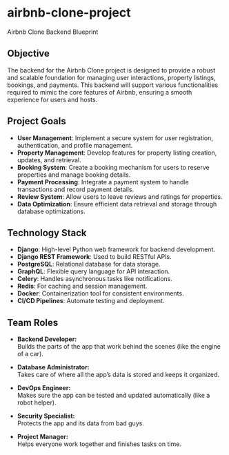# airbnb-clone-project
Airbnb Clone Backend Blueprint


##  Objective
The backend for the Airbnb Clone project is designed to provide a robust and scalable foundation for managing user interactions, property listings, bookings, and payments. This backend will support various functionalities required to mimic the core features of Airbnb, ensuring a smooth experience for users and hosts.

##  Project Goals
- **User Management**: Implement a secure system for user registration, authentication, and profile management.
- **Property Management**: Develop features for property listing creation, updates, and retrieval.
- **Booking System**: Create a booking mechanism for users to reserve properties and manage booking details.
- **Payment Processing**: Integrate a payment system to handle transactions and record payment details.
- **Review System**: Allow users to leave reviews and ratings for properties.
- **Data Optimization**: Ensure efficient data retrieval and storage through database optimizations.

##  Technology Stack
- **Django**: High-level Python web framework for backend development.
- **Django REST Framework**: Used to build RESTful APIs.
- **PostgreSQL**: Relational database for data storage.
- **GraphQL**: Flexible query language for API interaction.
- **Celery**: Handles asynchronous tasks like notifications.
- **Redis**: For caching and session management.
- **Docker**: Containerization tool for consistent environments.
- **CI/CD Pipelines**: Automate testing and deployment.

## Team Roles

- **Backend Developer:**  
  Builds the parts of the app that work behind the scenes (like the engine of a car).

- **Database Administrator:**  
  Takes care of where all the app’s data is stored and keeps it organized.

- **DevOps Engineer:**  
  Makes sure the app can be tested and updated automatically (like a robot helper).

- **Security Specialist:**  
  Protects the app and its data from bad guys.

- **Project Manager:**  
  Helps everyone work together and finishes tasks on time.
